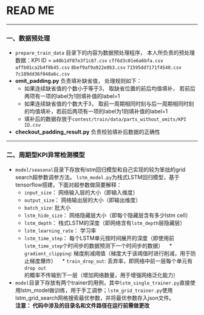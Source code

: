 # READ ME
-----------------------------
### 一、数据预处理
* `prepare_train_data` 目录下的内容为数据预处理程序， 本人所负责的预处理数据：KPI ID = `a40b1df87e3f1c87.csv` `cff6d3c01e6a6bfa.csv` 
`affb01ca2b4f0b45.csv` `8bef9af9a922e0b3.csv` `71595dd7171f4540.csv` `7c189dd36f048a6c.csv`
* **omit_padding.py** 负责填补缺省值， 处理规则如下：<br>
    * 如果连续缺省值的个数小于等于3， 取缺省位置的前后均值填补， 若前后两项有一项的label为1则填补值的label=1
    * 如果连续缺省值的个数大于3， 取前一周期相同时刻与后一周期相同时刻的均值填补，若前后两项有一项的label为1则填补值的label=1
    * 填补后的数据存放于`contest/train/data/parts_without_omits/KPI ID.csv`
* **checkout_padding_result.py** 负责校验填补后数据的正确性
-------------------------------------
### 二、周期型KPI异常检测模型
* `model/seasonal`目录下存放有lstm回归模型和自己实现的较为笨拙的grid search超参数调参方法。 `lstm_model.py`为栈式LSTM回归模型，基于tensorflow搭建，下面对超参数做简要解释：<br>
    * `input_size`： 网络输入层的大小（即输入维度） 
    * `output_size`： 网络输出层的大小（即输出维度） 
    * `batch_size`: 批大小
    * `lstm_hide_size`： 网络隐藏层大小（即每个隐藏层含有多少lstm cell）
    * `lstm_depth`： 栈式LSTM的深度（即网络含有`lstm_depth`层隐藏层）
    * `lstm_learning_rate`： 学习率
    * `lstm_time_step`： 每个LSTM单元按时间展开的深度（即使用前`lstm_time_step`个时间步的数据预测下一个时间步的数据）
    * `gradient_clipping`: 梯度削减阈值（梯度大于该阈值时进行削减，用于防止梯度爆炸）
    * `train_drop_out`: 丢弃率，即网络中前一层每个单元有`drop out`的概率不传输到下一层（增加网络数量，用于增强网络泛化能力）
* `model`目录下存放有两个trainer的用例，其中`lstm_single_trainer.py`直接使用lstm_model做训练，用于手工调参；`lstm_grid_trainer.py`使用lstm_grid_search网格搜索最优参数，并将最优参数存入json文件。<br>
**注意： 代码中涉及的目录名和文件路径在运行前需做更改**
